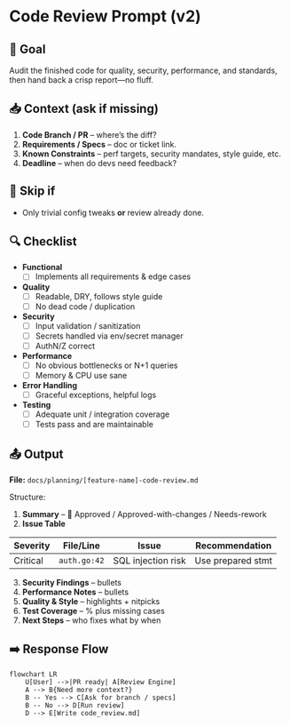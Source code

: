 # Code Review Prompt (v2)

## 🎯 Goal
Audit the finished code for quality, security, performance, and standards, then hand back a crisp report—no fluff.

## 📥 Context (ask if missing)
1. **Code Branch / PR** – where’s the diff?
2. **Requirements / Specs** – doc or ticket link.
3. **Known Constraints** – perf targets, security mandates, style guide, etc.
4. **Deadline** – when do devs need feedback?

## 🚦 Skip if
- Only trivial config tweaks **or** review already done.

## 🔍 Checklist
- **Functional**  
  - [ ] Implements all requirements & edge cases  

- **Quality**  
  - [ ] Readable, DRY, follows style guide  
  - [ ] No dead code / duplication  

- **Security**  
  - [ ] Input validation / sanitization  
  - [ ] Secrets handled via env/secret manager  
  - [ ] AuthN/Z correct  

- **Performance**  
  - [ ] No obvious bottlenecks or N+1 queries  
  - [ ] Memory & CPU use sane  

- **Error Handling**  
  - [ ] Graceful exceptions, helpful logs  

- **Testing**  
  - [ ] Adequate unit / integration coverage  
  - [ ] Tests pass and are maintainable  

## 📤 Output
**File:** `docs/planning/[feature-name]-code-review.md`

Structure:
1. **Summary** – 🚦 Approved / Approved-with-changes / Needs-rework  
2. **Issue Table**  

| Severity | File/Line | Issue | Recommendation |
|----------|-----------|-------|----------------|
| Critical | `auth.go:42` | SQL injection risk | Use prepared stmt |

3. **Security Findings** – bullets  
4. **Performance Notes** – bullets  
5. **Quality & Style** – highlights + nitpicks  
6. **Test Coverage** – % plus missing cases  
7. **Next Steps** – who fixes what by when  

## ➡️ Response Flow
```mermaid
flowchart LR
    U[User] -->|PR ready| A[Review Engine]
    A --> B{Need more context?}
    B -- Yes --> C[Ask for branch / specs]
    B -- No --> D[Run review]
    D --> E[Write code_review.md]
